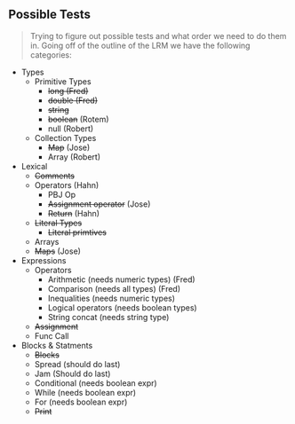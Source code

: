 ## Possible Tests

> Trying to figure out possible tests and what order we need to do them in.
> Going off of the outline of the LRM we have the following categories:

* Types
    * Primitive Types
        * ~~long (Fred)~~ 
        * ~~double (Fred)~~ 
        * ~~string~~
        * ~~boolean~~ (Rotem) 
        * null (Robert) 
    * Collection Types
        * ~~Map~~ (Jose)
        * Array (Robert) 
* Lexical
    * ~~Comments~~
    * Operators (Hahn)
        * PBJ Op
        * ~~Assignment operator~~ (Jose)
        * ~~Return~~ (Hahn)
    * ~~Literal Types~~
        * ~~Literal primtives~~
    * Arrays
    * ~~Maps~~ (Jose)
* Expressions
    * Operators
        * Arithmetic (needs numeric types) (Fred)
        * Comparison (needs all types) (Fred)
        * Inequalities (needs numeric types)
        * Logical operators (needs boolean types)
        * String concat (needs string type)
    * ~~Assignment~~
    * Func Call
* Blocks & Statments
    * ~~Blocks~~
    * Spread (should do last)
    * Jam (Should do last)
    * Conditional (needs boolean expr)
    * While (needs boolean expr)
    * For (needs boolean expr)
    * ~~Print~~